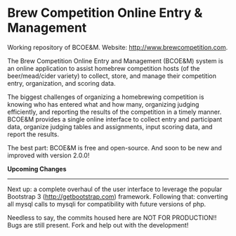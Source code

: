 # Brew Competition Online Entry & Management
Working repository of BCOE&M. 
Website: http://www.brewcompetition.com.

The Brew Competition Online Entry and Management (BCOE&M) system is an online application to assist homebrew competition hosts (of the beer/mead/cider variety) to collect, store, and manage their competition entry, organization, and scoring data.

The biggest challenges of organizing a homebrewing competition is knowing who has entered what and how many, organizing judging 
efficiently, and reporting the results of the competition in a timely manner. BCOE&M provides a single online interface to collect entry and participant data, organize judging tables and assignments, input scoring data, and report the results.

The best part: BCOE&M is free and open-source. And soon to be new and improved with version 2.0.0!

**Upcoming Changes**
**********************************************************************
Next up: a complete overhaul of the user interface to leverage the popular Bootstrap 3 (http://getbootstrap.com) framework.
Following that: converting all mysql calls to mysqli for compatibility with future versions of php.

Needless to say, the commits housed here are NOT FOR PRODUCTION!! Bugs are still present. Fork and help out with the development!

